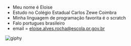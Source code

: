 - Meu nome é Eloise
- Estudo no Colégio Estadual Carlos Zewe Coimbra
- Minha linguagem de programação favorita é o scratch
- Falo portugues brasileiro
- email = eloise.alves.rocha@escola.pr.gov.br

![giphy](https://github.com/hobifearless/hobifearless/assets/146119640/b3280194-ea4d-47e8-a098-6600fdbbca3b)



